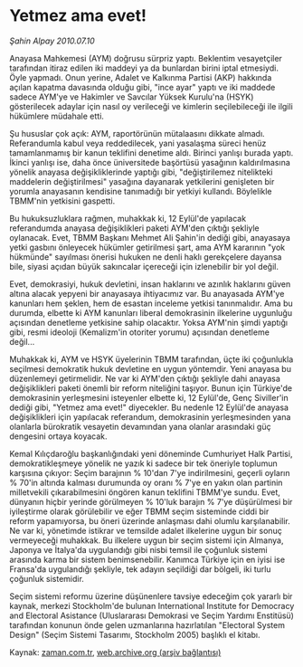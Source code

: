 # Yetmez ama evet!

*Şahin Alpay 2010.07.10*

<td class="columnist-detail">
<p>Anayasa Mahkemesi (AYM) doğrusu sürpriz yaptı. Beklentim vesayetçiler tarafından itiraz edilen iki maddeyi ya da bunlardan birini iptal etmesiydi. Öyle yapmadı. Onun yerine, Adalet ve Kalkınma Partisi (AKP) hakkında açılan kapatma davasında olduğu gibi, "ince ayar" yaptı ve iki maddede sadece AYM'ye ve Hakimler ve Savcılar Yüksek Kurulu'na (HSYK) gösterilecek adaylar için nasıl oy verileceği ve kimlerin seçilebileceği ile ilgili hükümlere müdahale etti.</p>
<p>
<div id="haberMetinDiv">
<p>Şu hususlar çok açık: AYM, raportörünün mütalaasını dikkate almadı. Referandumla kabul veya reddedilecek, yani yasalaşma süreci henüz tamamlanmamış bir kanun teklifini denetime aldı. Birinci yanlışı burada yaptı. İkinci yanlışı ise, daha önce üniversitede başörtüsü yasağının kaldırılmasına yönelik anayasa değişikliklerinde yaptığı gibi, "değiştirilemez nitelikteki maddelerin değiştirilmesi" yasağına dayanarak yetkilerini genişleten bir yorumla anayasanın kendisine tanımadığı bir yetkiyi kullandı. Böylelikle TBMM'nin yetkisini gaspetti.
<p>Bu hukuksuzluklara rağmen, muhakkak ki, 12 Eylül'de yapılacak referandumda anayasa değişiklikleri paketi AYM'den çıktığı şekliyle oylanacak. Evet, TBMM Başkanı Mehmet Ali Şahin'in dediği gibi, anayasaya yetki gasbını önleyecek hükümler getirilmesi şart, ama AYM kararının "yok hükmünde" sayılması önerisi hukuken ne denli haklı gerekçelere dayansa bile, siyasi açıdan büyük sakıncalar içereceği için izlenebilir bir yol değil.
<p>Evet, demokrasiyi, hukuk devletini, insan haklarını ve azınlık haklarını güven altına alacak yepyeni bir anayasaya ihtiyacımız var. Bu anayasada AYM'ye kanunları hem şeklen, hem de esastan inceleme yetkisi tanınmalıdır. Ama bu durumda, elbette ki AYM kanunları liberal demokrasinin ilkelerine uygunluğu açısından denetleme yetkisine sahip olacaktır. Yoksa AYM'nin şimdi yaptığı gibi, resmi ideoloji (Kemalizm'in otoriter yorumu) açısından denetleme değil...
<p>Muhakkak ki, AYM ve HSYK üyelerinin TBMM tarafından, üçte iki çoğunlukla seçilmesi demokratik hukuk devletine en uygun yöntemdir. Yeni anayasa bu düzenlemeyi getirmelidir. Ne var ki AYM'den çıktığı şekliyle dahi anayasa değişiklikleri paketi önemli bir reform niteliğini taşıyor. Bunun için Türkiye'de demokrasinin yerleşmesini isteyenler elbette ki, 12 Eylül'de, Genç Siviller'in dediği gibi, "Yetmez ama evet!" diyecekler. Bu nedenle 12 Eylül'de anayasa değişiklikleri için yapılacak referandum, demokrasinin yerleşmesinden yana olanlarla bürokratik vesayetin devamından yana olanlar arasındaki güç dengesini ortaya koyacak.
<p>Kemal Kılıçdaroğlu başkanlığındaki yeni döneminde Cumhuriyet Halk Partisi, demokratikleşmeye yönelik ne yazık ki sadece bir tek öneriyle toplumun karşısına çıkıyor: Seçim barajının % 10'dan 7'ye indirilmesini, geçerli oyların % 70'in altında kalması durumunda oy oranı % 7'ye en yakın olan partinin milletvekili çıkarabilmesini öngören kanun teklifini TBMM'ye sundu. Evet, dünyanın hiçbir yerinde görülmeyen % 10'luk barajın % 7'ye düşürülmesi bir iyileştirme olarak görülebilir ve eğer TBMM seçim sisteminde ciddi bir reform yapamıyorsa, bu öneri üzerinde anlaşması dahi olumlu karşılanabilir. Ne var ki, yönetimde istikrar ve temsilde adalet ilkelerine uygun bir sonuç vermeyeceği muhakkak. Bu ilkelere uygun bir seçim sistemi için Almanya, Japonya ve İtalya'da uygulandığı gibi nisbi temsil ile çoğunluk sistemi arasında karma bir sistem benimsenebilir. Kanımca Türkiye için en iyisi ise Fransa'da uygulandığı şekliyle, tek adayın seçildiği dar bölgeli, iki turlu çoğunluk sistemidir.
<p>Seçim sistemi reformu üzerine düşünenlere tavsiye edeceğim çok yararlı bir kaynak, merkezi Stockholm'de bulunan International Institute for Democracy and Electoral Asistance (Uluslararası Demokrasi ve Seçim Yardımı Enstitüsü) tarafından konunun önde gelen uzmanlarına hazırlatılan "Electoral System Design" (Seçim Sistemi Tasarımı, Stockholm 2005) başlıklı el kitabı. </p></p></p></p></p></p></div>
</p>
<a href="http://web.archive.org/web/20110107015209/mailto:s.alpay@zaman.com.tr">
</a></td>

Kaynak: [zaman.com.tr](http://zaman.com.tr/yazar.do?yazino=1004155), [web.archive.org (arşiv bağlantısı)](http://web.archive.org/web/20110107015209/http://www.zaman.com.tr/yazar.do?yazino=1004155)
